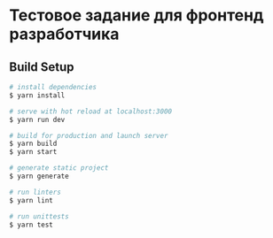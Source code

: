 # Тестовое задание для фронтенд разработчика


## Build Setup

``` bash
# install dependencies
$ yarn install

# serve with hot reload at localhost:3000
$ yarn run dev

# build for production and launch server
$ yarn build
$ yarn start

# generate static project
$ yarn generate

# run linters
$ yarn lint

# run unittests
$ yarn test
```
